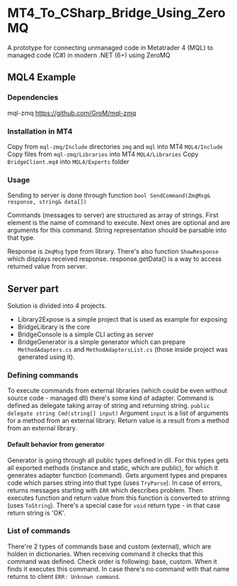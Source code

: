 # MT4_To_CSharp_Bridge_Using_ZeroMQ
A prototype for connecting unmanaged code in Metatrader 4 (MQL) to managed code (C#) in modern .NET (6+) using ZeroMQ

## MQL4 Example
### Dependencies
mql-zmq https://github.com/GroM/mql-zmq

### Installation in MT4
Copy from `mql-zmq/Include` directories `zmq` and `mql` into MT4 `MQL4/Include`
Copy files from `mql-zmq/Libraries` into MT4 `MQL4/Libraries`
Copy `BridgeClient.mq4` into `MQL4/Experts` folder

### Usage
Sending to server is done through function
`bool SendCommand(ZmqMsg& response, string& data[])`

Commands (messages to server) are structured as array of strings.
First element is the name of command to execute.
Next ones are optional and are arguments for this command. String representation should be parsable into that type.

Response is `ZmqMsg` type from library. There's also function `ShowResponse` which displays received response.
response.getData() is a way to access returned value from server.

## Server part
Solution is divided into 4 projects.
- Library2Expose is a simple project that is used as example for exposing
- BridgeLibrary is the core
- BridgeConsole is a simple CLI acting as server
- BridgeGenerator is a simple generator which can prepare `MethodAdapters.cs` and `MethodAdaptersList.cs` (those inside project was generated using it).

### Defining commands
To execute commands from external libraries (which could be even without source code - managed dll) there's some kind of adapter.
Command is defined as delegate taking array of string and returning string. 
`public delegate string Cmd(string[] input)`
Argument `input` is a list of arguments for a method from an external library. 
Return value is a result from a method from an external library.

#### Default behavior from generator
Generator is going through all public types defined in dll. For this types gets all exported methods (instance and static, which are public), for which it generates adapter function (command).
Gets argument types and prepares code which parses string into that type (uses `TryParse`). In case of errors, returns messages starting with `ERR` which describes problem.
Then executes function and return value from this function is converted to strinng (uses `ToString`). There's a special case for `void` return type - in that case return string is 'OK'.

### List of commands
There're 2 types of commands base and custom (external), which are holden in dictionaries.
When receiving command it checks that this command was defined. Check order is following: base, custom.
When it finds it executes this command. In case there's no command with that name returns to client `ERR: Unknown command`.
